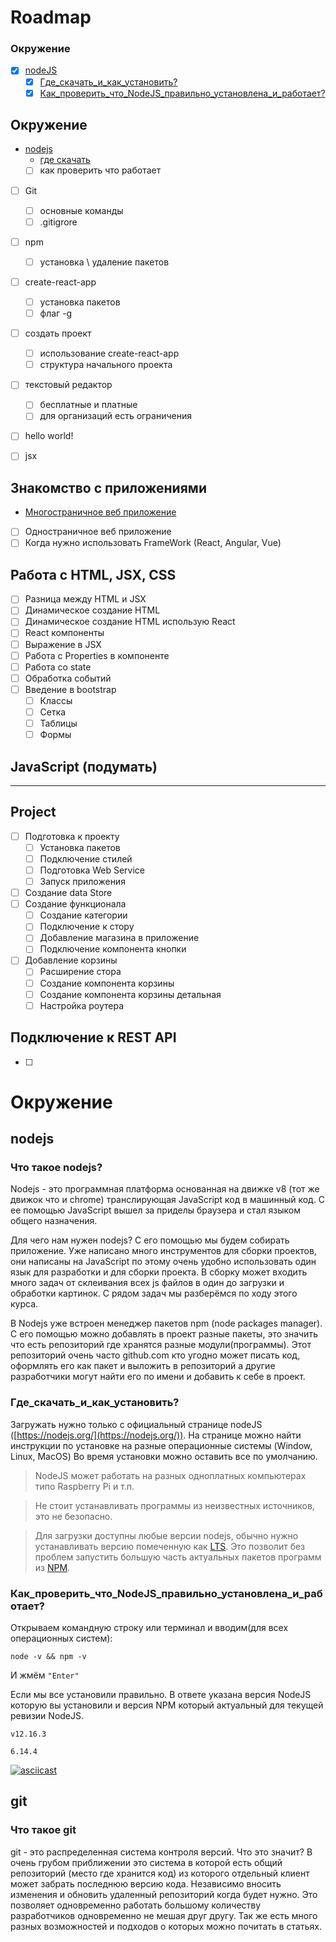 
# Roadmap
### Окружение
 - [x] [nodeJS](#nodejs)
   - [x] [Где_скачать_и_как_установить?](#Где_скачать_и_как_установить?)
   - [x] [Как_проверить_что_NodeJS_правильно_установлена_и_работает?](`#Как_проверить_что_NodeJS_правильно_установлена_и_работает?`)

## Окружение
 - [nodejs](#nodejs)
   - [где скачать](#whereDownload)
   - [ ] как проверить что работает
 - [ ] Git
   - [ ] основные команды
   - [ ] .gitigrore
 - [ ] npm
   - [ ] установка \ удаление пакетов
 - [ ] create-react-app
   - [ ] установка пакетов
   - [ ] флаг -g
 - [ ] создать проект
   - [ ] использование create-react-app
   - [ ] структура начального проекта
 - [ ] текстовый редактор
   - [ ] бесплатные и платные
   - [ ] для организаций есть ограничения
 - [ ] hello world!
 - [ ] jsx


## Знакомство с приложениями
  - [Многостраничное веб приложение](applicationsTypes/RoundTripApplications.md)
  - [ ] Одностраничное веб приложение
  - [ ] Когда нужно использовать FrameWork (React, Angular, Vue)

## Работа с HTML, JSX, CSS
  - [ ] Разница между HTML и JSX
  - [ ] Динамическое создание HTML
  - [ ] Динамическое создание HTML использую React
  - [ ] React компоненты
  - [ ] Выражение в JSX
  - [ ] Работа с Properties в компоненте
  - [ ] Работа со state
  - [ ] Обработка событий 
  - [ ] Введение в bootstrap
    - [ ] Классы
    - [ ] Сетка
    - [ ] Таблицы
    - [ ] Формы
## JavaScript (подумать)
-------------------------

## Project
  - [ ] Подготовка к проекту
    - [ ] Установка пакетов
    - [ ] Подключение стилей
    - [ ] Подготовка Web Service
    - [ ] Запуск приложения
  - [ ] Создание data Store
  - [ ] Создание функционала
    - [ ] Создание категории
    - [ ] Подключение к стору
    - [ ] Добавление магазина в приложение
    - [ ] Подключение компонента кнопки
  - [ ] Добавление корзины
    - [ ] Расширение стора
    - [ ] Создание компонента корзины
    - [ ] Создание компонента корзины детальная
    - [ ] Настройка роутера
 
 ## Подключение к REST API
  - [ ]


# Окружение
  ## nodejs
  ### Что такое nodejs?
  Nodejs - это программная платформа основанная на движке v8 (тот же движок что и chrome) транслирующая
  JavaScript код в машинный код. С ее помощью JavaScript вышел за приделы браузера и стал языком общего назначения.

  Для чего нам нужен nodejs? С его помощью мы будем собирать приложение.
  Уже написано много инструментов для сборки проектов, они написаны на JavaScript
  по этому очень удобно использовать один язык для разработки и для сборки проекта.
  В сборку может входить много задач от склеивания всех js файлов в один до загрузки и обработки картинок.
  С рядом задач мы разберёмся по ходу этого курса.
  
  В Nodejs уже встроен менеджер пакетов npm (node packages manager). C его помощью можно добавлять в проект разные пакеты, 
  это значить что есть репозиторий где хранятся разные модули(программы). Этот репозиторий очень часто
  github.com кто угодно может писать код, оформлять его как пакет и выложить в репозиторий а другие разработчики
  могут найти его по имени и добавить к себе в проект.

  ### Где_скачать_и_как_установить?
  Загружать нужно только с официальный странице nodeJS ([https://nodejs.org/](https://nodejs.org/)).
  На странице можно найти инструкции по установке на разные операционные системы (Window, Linux, MacOS)
  Во время установки можно оставить все по умолчанию.
  > NodeJS может работать на разных одноплатных компьютерах типо Raspberry Pi и т.п.

  > Не стоит устанавливать программы из неизвестных источников, это не безопасно.

  > Для загрузки доступны любые версии nodejs, обычно нужно устанавливать версию помеченную как [LTS](https://ru.wikipedia.org/wiki/%D0%94%D0%BE%D0%BB%D0%B3%D0%BE%D1%81%D1%80%D0%BE%D1%87%D0%BD%D0%B0%D1%8F_%D0%BF%D0%BE%D0%B4%D0%B4%D0%B5%D1%80%D0%B6%D0%BA%D0%B0_%D0%BF%D1%80%D0%BE%D0%B3%D1%80%D0%B0%D0%BC%D0%BC%D0%BD%D0%BE%D0%B3%D0%BE_%D0%BE%D0%B1%D0%B5%D1%81%D0%BF%D0%B5%D1%87%D0%B5%D0%BD%D0%B8%D1%8F). Это позволит без проблем запустить большую часть актуальных пакетов программ из [NPM](https://ru.wikipedia.org/wiki/Npm).
    

  ### Как_проверить_что_NodeJS_правильно_установлена_и_работает?
  Открываем командную строку или терминал и вводим(для всех операционных систем): 

  ``` node -v && npm -v ```

  И жмём ```"Enter"```
  
  
  Если мы все установили правильно.
  В ответе указана версия NodeJS которую вы установили и версия NPM который актуальный для текущей ревизии NodeJS.

  ``` v12.16.3 ```

  ``` 6.14.4 ```

  [![asciicast](https://asciinema.org/a/7yh9JVHYYNSP8XBLTkOqBLN2p.svg)](https://asciinema.org/a/7yh9JVHYYNSP8XBLTkOqBLN2p)
  ## git
  ### Что такое git 
  git - это распределенная система контроля версий. Что это значит? В очень грубом приближении это
  система в которой есть общий репозиторий (место где хранится код) из которого отдельный клиент может забрать
  последнюю версию кода. Независимо вносить изменения и обновить удаленный репозиторий когда будет нужно.
  Это позволяет одновременно работать большому количеству разработчиков одновременно не мешая друг другу.
  Так же есть много разных возможностей и подходов о которых можно почитать в статьях. 


